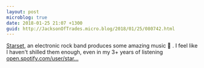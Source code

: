 ```yaml
---
layout: post
microblog: true
date: 2018-01-25 21:07 +1300
guid: http://JacksonOfTrades.micro.blog/2018/01/25/080742.html
---
```

[Starset](https://open.spotify.com/user/starsetofficial), an electronic rock band produces some amazing music 🎵 . I feel like I haven't shilled them enough, even in my 3+ years of listening [open.spotify.com/user/star...](https://open.spotify.com/user/starsetofficial/playlist/3TzriWafsPdjSZfZUAEKPd) 
